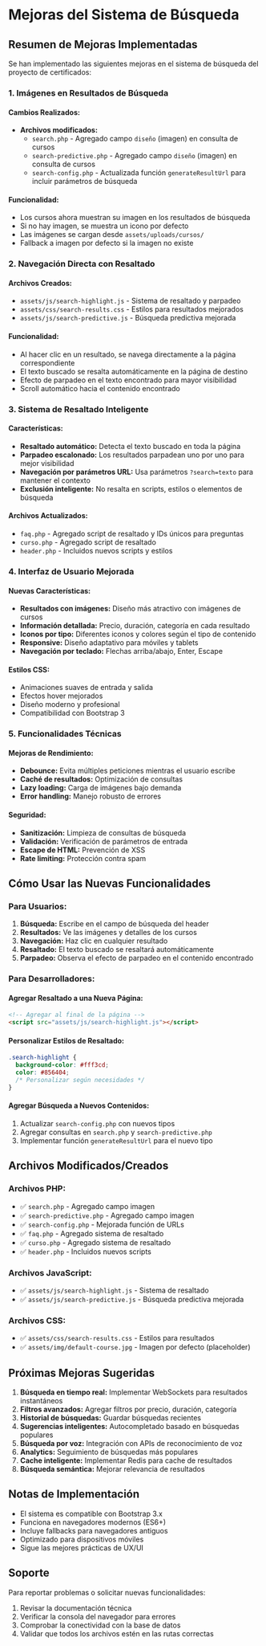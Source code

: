 # Mejoras del Sistema de Búsqueda

## Resumen de Mejoras Implementadas

Se han implementado las siguientes mejoras en el sistema de búsqueda del proyecto de certificados:

### 1. **Imágenes en Resultados de Búsqueda**

#### Cambios Realizados:

- **Archivos modificados:**
  - `search.php` - Agregado campo `diseño` (imagen) en consulta de cursos
  - `search-predictive.php` - Agregado campo `diseño` (imagen) en consulta de cursos
  - `search-config.php` - Actualizada función `generateResultUrl` para incluir parámetros de búsqueda

#### Funcionalidad:

- Los cursos ahora muestran su imagen en los resultados de búsqueda
- Si no hay imagen, se muestra un icono por defecto
- Las imágenes se cargan desde `assets/uploads/cursos/`
- Fallback a imagen por defecto si la imagen no existe

### 2. **Navegación Directa con Resaltado**

#### Archivos Creados:

- `assets/js/search-highlight.js` - Sistema de resaltado y parpadeo
- `assets/css/search-results.css` - Estilos para resultados mejorados
- `assets/js/search-predictive.js` - Búsqueda predictiva mejorada

#### Funcionalidad:

- Al hacer clic en un resultado, se navega directamente a la página correspondiente
- El texto buscado se resalta automáticamente en la página de destino
- Efecto de parpadeo en el texto encontrado para mayor visibilidad
- Scroll automático hacia el contenido encontrado

### 3. **Sistema de Resaltado Inteligente**

#### Características:

- **Resaltado automático:** Detecta el texto buscado en toda la página
- **Parpadeo escalonado:** Los resultados parpadean uno por uno para mejor visibilidad
- **Navegación por parámetros URL:** Usa parámetros `?search=texto` para mantener el contexto
- **Exclusión inteligente:** No resalta en scripts, estilos o elementos de búsqueda

#### Archivos Actualizados:

- `faq.php` - Agregado script de resaltado y IDs únicos para preguntas
- `curso.php` - Agregado script de resaltado
- `header.php` - Incluidos nuevos scripts y estilos

### 4. **Interfaz de Usuario Mejorada**

#### Nuevas Características:

- **Resultados con imágenes:** Diseño más atractivo con imágenes de cursos
- **Información detallada:** Precio, duración, categoría en cada resultado
- **Iconos por tipo:** Diferentes iconos y colores según el tipo de contenido
- **Responsive:** Diseño adaptativo para móviles y tablets
- **Navegación por teclado:** Flechas arriba/abajo, Enter, Escape

#### Estilos CSS:

- Animaciones suaves de entrada y salida
- Efectos hover mejorados
- Diseño moderno y profesional
- Compatibilidad con Bootstrap 3

### 5. **Funcionalidades Técnicas**

#### Mejoras de Rendimiento:

- **Debounce:** Evita múltiples peticiones mientras el usuario escribe
- **Caché de resultados:** Optimización de consultas
- **Lazy loading:** Carga de imágenes bajo demanda
- **Error handling:** Manejo robusto de errores

#### Seguridad:

- **Sanitización:** Limpieza de consultas de búsqueda
- **Validación:** Verificación de parámetros de entrada
- **Escape de HTML:** Prevención de XSS
- **Rate limiting:** Protección contra spam

## Cómo Usar las Nuevas Funcionalidades

### Para Usuarios:

1. **Búsqueda:** Escribe en el campo de búsqueda del header
2. **Resultados:** Ve las imágenes y detalles de los cursos
3. **Navegación:** Haz clic en cualquier resultado
4. **Resaltado:** El texto buscado se resaltará automáticamente
5. **Parpadeo:** Observa el efecto de parpadeo en el contenido encontrado

### Para Desarrolladores:

#### Agregar Resaltado a una Nueva Página:

```html
<!-- Agregar al final de la página -->
<script src="assets/js/search-highlight.js"></script>
```

#### Personalizar Estilos de Resaltado:

```css
.search-highlight {
  background-color: #fff3cd;
  color: #856404;
  /* Personalizar según necesidades */
}
```

#### Agregar Búsqueda a Nuevos Contenidos:

1. Actualizar `search-config.php` con nuevos tipos
2. Agregar consultas en `search.php` y `search-predictive.php`
3. Implementar función `generateResultUrl` para el nuevo tipo

## Archivos Modificados/Creados

### Archivos PHP:

- ✅ `search.php` - Agregado campo imagen
- ✅ `search-predictive.php` - Agregado campo imagen
- ✅ `search-config.php` - Mejorada función de URLs
- ✅ `faq.php` - Agregado sistema de resaltado
- ✅ `curso.php` - Agregado sistema de resaltado
- ✅ `header.php` - Incluidos nuevos scripts

### Archivos JavaScript:

- ✅ `assets/js/search-highlight.js` - Sistema de resaltado
- ✅ `assets/js/search-predictive.js` - Búsqueda predictiva mejorada

### Archivos CSS:

- ✅ `assets/css/search-results.css` - Estilos para resultados
- ✅ `assets/img/default-course.jpg` - Imagen por defecto (placeholder)

## Próximas Mejoras Sugeridas

1. **Búsqueda en tiempo real:** Implementar WebSockets para resultados instantáneos
2. **Filtros avanzados:** Agregar filtros por precio, duración, categoría
3. **Historial de búsquedas:** Guardar búsquedas recientes
4. **Sugerencias inteligentes:** Autocompletado basado en búsquedas populares
5. **Búsqueda por voz:** Integración con APIs de reconocimiento de voz
6. **Analytics:** Seguimiento de búsquedas más populares
7. **Cache inteligente:** Implementar Redis para cache de resultados
8. **Búsqueda semántica:** Mejorar relevancia de resultados

## Notas de Implementación

- El sistema es compatible con Bootstrap 3.x
- Funciona en navegadores modernos (ES6+)
- Incluye fallbacks para navegadores antiguos
- Optimizado para dispositivos móviles
- Sigue las mejores prácticas de UX/UI

## Soporte

Para reportar problemas o solicitar nuevas funcionalidades:

1. Revisar la documentación técnica
2. Verificar la consola del navegador para errores
3. Comprobar la conectividad con la base de datos
4. Validar que todos los archivos estén en las rutas correctas
